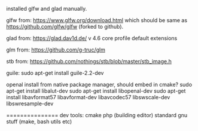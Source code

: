 installed glfw and glad manually.

glfw from:
https://www.glfw.org/download.html
which should be same as https://github.com/glfw/glfw (forked to github).

glad from:
https://glad.dav1d.de/
v 4.6
core profile
default extensions

glm from:
https://github.com/g-truc/glm

stb from:
https://github.com/nothings/stb/blob/master/stb_image.h 

guile:
sudo apt-get install guile-2.2-dev

openal install from native package manager, should embed in cmake?
sudo apt-get install libalut-dev
sudo apt-get install libopenal-dev
sudo apt-get install libavformat57 libavformat-dev libavcodec57 libswscale-dev libswresample-dev

===============
dev tools:
cmake 
php (building editor)
standard gnu stuff (make, bash utils etc)
